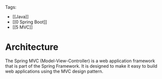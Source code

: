 Tags: 
- [[Java]]
- [[0 Spring Boot]]
- [[5 MVC]]
# Architecture

The Spring MVC (Model-View-Controller) is a web application framework that is part of the Spring Framework. It is designed to make it easy to build web applications using the MVC design pattern.